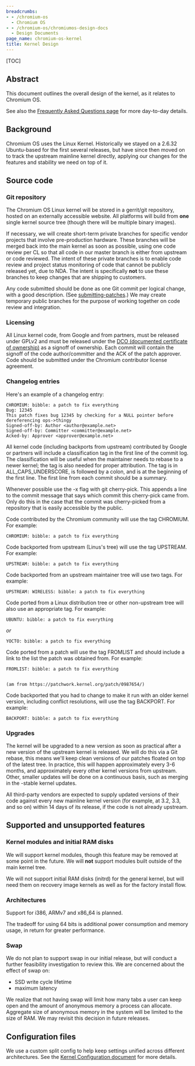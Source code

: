 ```yaml
---
breadcrumbs:
- - /chromium-os
  - Chromium OS
- - /chromium-os/chromiumos-design-docs
  - Design Documents
page_name: chromium-os-kernel
title: Kernel Design
---
```


[TOC]

## Abstract

This document outlines the overall design of the kernel, as it relates to
Chromium OS.

See also the [Frequently Asked Questions
page](https://chromium.googlesource.com/chromiumos/docs/+/HEAD/kernel_faq.md)
for more day-to-day details.

## Background

Chromium OS uses the Linux Kernel. Historically we stayed on a 2.6.32
Ubuntu-based for the first several releases, but have since then moved on to
track the upstream mainline kernel directly, applying our changes for the
features and stability we need on top of it.

## Source code

### Git repository

The Chromium OS Linux kernel will be stored in a gerrit/git repository, hosted
on an externally accessible website. All platforms will build from **one**
single kernel source tree (though there will be multiple binary images).

If necessary, we will create short-term private branches for specific vendor
projects that involve pre-production hardware. These branches will be merged
back into the main kernel as soon as possible, using one code review per CL so
that all code in our master branch is either from upstream or code reviewed. The
intent of these private branches is to enable code review and project status
monitoring of code that cannot be publicly released yet, due to NDA. The intent
is specifically **not** to use these branches to keep changes that are shipping
to customers.

Any code submitted should be done as one Git commit per logical change, with a
good description.
(See [submitting-patches](https://docs.kernel.org/process/submitting-patches.html#describe-your-changes).)
We may create temporary public branches for the purpose of
working together on code review and integration.

### Licensing

All Linux kernel code, from Google and from partners, must be released under
GPLv2 and must be released under the [DCO (documented certificate of
ownership)](/chromium-os/chromiumos-design-docs/chromium-os-kernel/dco) as a
signoff of ownership. Each commit will contain the signoff of the code
author/committer and the ACK of the patch approver. Code should be submitted
under the Chromium contributor license agreement.

### Changelog entries

Here's an example of a changelog entry:

```none
CHROMIUM: bibble: a patch to fix everything
Bug: 12345
This patch fixes bug 12345 by checking for a NULL pointer before dereferencing ops->thingy
Signed-off-by: Author <author@example.net>
Signed-off-by: Committer <committer@example.net>
Acked-by: Approver <approver@example.net>
```

All kernel code (including backports from upstream) contributed by Google or
partners will include a classification tag in the first line of the commit log.
The classification will be useful when the maintainer needs to rebase to a newer
kernel; the tag is also needed for proper attribution. The tag is in
ALL_CAPS_UNDERSCORE, is followed by a colon, and is at the beginning of the
first line. The first line from each commit should be a summary.

Whenever possible use the -x flag with git cherry-pick. This appends a line to
the commit message that says which commit this cherry-pick came from. Only do
this in the case that the commit was cherry-picked from a repository that is
easily accessible by the public.

Code contributed by the Chromium community will use the tag CHROMIUM. For
example:

```none
CHROMIUM: bibble: a patch to fix everything
```

Code backported from upstream (Linus's tree) will use the tag UPSTREAM. For
example:

```none
UPSTREAM: bibble: a patch to fix everything
```

Code backported from an upstream maintainer tree will use two tags. For example:

```none
UPSTREAM: WIRELESS: bibble: a patch to fix everything
```

Code ported from a Linux distribution tree or other non-upstream tree will also
use an appropriate tag. For example:

```none
UBUNTU: bibble: a patch to fix everything
```

*or*

```none
YOCTO: bibble: a patch to fix everything
```

Code ported from a patch will use the tag FROMLIST and should include a link to
the list the patch was obtained from. For example:

```none
FROMLIST: bibble: a patch to fix everything
```

```none
```

```none
(am from https://patchwork.kernel.org/patch/0987654/)
```

Code backported that you had to change to make it run with an older kernel
version, including conflict resolutions, will use the tag BACKPORT. For example:

```none
BACKPORT: bibble: a patch to fix everything
```

### Upgrades

The kernel will be upgraded to a new version as soon as practical after a new
version of the upstream kernel is released. We will do this via a Git rebase,
this means we'll keep clean versions of our patches floated on top of the latest
tree. In practice, this will happen approximately every 3-6 months, and
approximately every other kernel versions from upstream. Other, smaller updates
will be done on a continuous basis, such as merging in the -stable kernel
updates.

All third-party vendors are expected to supply updated versions of their code
against every new mainline kernel version (for example, at 3.2, 3.3, and so on)
within 14 days of its release, if the code is not already upstream.

## Supported and unsupported features

### Kernel modules and initial RAM disks

We will support kernel modules, though this feature may be removed at some point
in the future. We will **not** support modules built outside of the main kernel
tree.

We will not support initial RAM disks (initrd) for the general kernel, but will
need them on recovery image kernels as well as for the factory install flow.

### Architectures

Support for i386, ARMv7 and x86_64 is planned.

The tradeoff for using 64 bits is additional power consumption and memory usage,
in return for greater performance.

### Swap

We do not plan to support swap in our initial release, but will conduct a
further feasibility investigation to review this. We are concerned about the
effect of swap on:

*   SSD write cycle lifetime
*   maximum latency

We realize that not having swap will limit how many tabs a user can keep open
and the amount of anonymous memory a process can allocate. Aggregate size of
anonymous memory in the system will be limited to the size of RAM. We may
revisit this decision in future releases.

## Configuration files

We use a custom split config to help keep settings unified across different
architectures. See the [Kernel Configuration
document](/chromium-os/how-tos-and-troubleshooting/kernel-configuration) for
more details.
